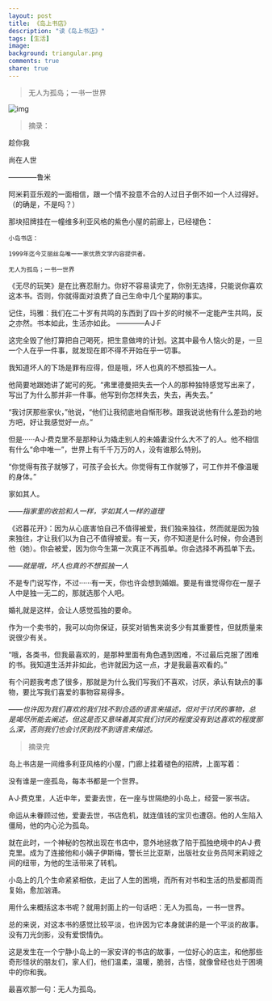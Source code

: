 ```yaml
---
layout: post
title: 《岛上书店》
description: "读《岛上书店》"
tags: [生活]
image:
background: triangular.png
comments: true
share: true
---
```


> 无人为孤岛；一书一世界

![img](http://img12.360buyimg.com/n0/jfs/t1099/340/584783761/444035/83bb7a9c/5530a843N5601590f.jpg)

<!-- more -->

> 摘录：

趁你我

尚在人世

————鲁米

阿米莉亚乐观的一面相信，跟一个情不投意不合的人过日子倒不如一个人过得好。（的确是，不是吗？）

那块招牌挂在一幢维多利亚风格的紫色小屋的前廊上，已经褪色：

```
小岛书店：

1999年迄今艾丽丝岛唯一一家优质文学内容提供者。

无人为孤岛；一书一世界
```

《无尽的玩笑》是在比赛忍耐力。你好不容易读完了，你别无选择，只能说你喜欢这本书。否则，你就得面对浪费了自己生命中几个星期的事实。

记住，玛雅：我们在二十岁有共鸣的东西到了四十岁的时候不一定能产生共鸣，反之亦然。书本如此，生活亦如此。     ————A·J·F

这完全毁了他打算把自己喝死，把生意做垮的计划。这其中最令人恼火的是，一旦一个人在乎一件事，就发现在即不得不开始在乎一切事。

我知道坏人的下场是罪有应得，但是哦，坏人也真的不想孤独一人。

他简要地跟她讲了妮可的死。“弗里德曼把失去一个人的那种独特感觉写出来了，写出了为什么那并非一件事。他写到你怎样失去，失去，再失去。”

“我讨厌那些家伙，”他说，“他们让我彻底地自惭形秽。跟我说说他有什么差劲的地方吧，好让我感觉好一点。”

但是······A·J·费克里不是那种认为撬走别人的未婚妻没什么大不了的人。他不相信有什么“命中唯一”，世界上有千千万万的人，没有谁那么特别。

“你觉得有孩子就够了，可孩子会长大。你觉得有工作就够了，可工作并不像温暖的身体。”

家如其人。

*——指家里的收拾和人一样，字如其人一样的道理*

《迟暮花开》：因为从心底害怕自己不值得被爱，我们独来独往，然而就是因为独来独往，才让我们以为自己不值得被爱。有一天，你不知道是什么时候，你会遇到他（她）。你会被爱，因为你今生第一次真正不再孤单。你会选择不再孤单下去。

*——就是哦，坏人也真的不想孤独一人*

不是专门说写作，不过······有一天，你也许会想到婚姻。要是有谁觉得你在一屋子人中是独一无二的，那就选那个人吧。

婚礼就是这样，会让人感觉孤独的要命。

作为一个卖书的，我可以向你保证，获奖对销售来说多少有其重要性，但就质量来说很少有关。

“哦，各类书，但我最喜欢的，是那种里面有角色遇到困难，不过最后克服了困难的书。我知道生活并非如此，也许就因为这一点，才是我最喜欢看的。”

有个问题我考虑了很多，那就是为什么我们写我们不喜欢，讨厌，承认有缺点的事物，要比写我们喜爱的事物容易得多。

*——也许因为我们喜欢的我们找不到合适的语言来描述，但对于讨厌的事物，总是竭尽所能去阐述，但这是否又意味着其实我们讨厌的程度没有到达喜欢的程度那么深，否则我们也会讨厌到找不到语言来描述。*

>摘录完

岛上书店是一间维多利亚风格的小屋，门廊上挂着褪色的招牌，上面写着：

没有谁是一座孤岛，每本书都是一个世界。

A·J·费克里，人近中年，爱妻去世，在一座与世隔绝的小岛上，经营一家书店。

命运从未眷顾过他，爱妻去世，书店危机，就连值钱的宝贝也遭窃。他的人生陷入僵局，他的内心沦为孤岛。

就在此时，一个神秘的包袱出现在书店中，意外地拯救了陷于孤独绝境中的A·J·费克里。成为了连接他和小姨子伊斯梅，警长兰比亚斯，出版社女业务员阿米莉娅之间的纽带，为他的生活带来了转机。

小岛上的几个生命紧紧相依，走出了人生的困境，而所有对书和生活的热爱都周而复始，愈加汹涌。

用什么来概括这本书呢？就用封面上的一句话吧：无人为孤岛，一书一世界。

总的来说，对这本书的感觉比较平淡，也许因为它本身就讲的是一个平淡的故事。没有刀光剑影，没有爱恨情仇。

这是发生在一个宁静小岛上的一家安详的书店的故事，一位好心的店主，和他那些奇形怪状的朋友们，家人们，他们温柔，温暖，脆弱，古怪，就像曾经也处于困境中的你和我。

最喜欢那一句：无人为孤岛。